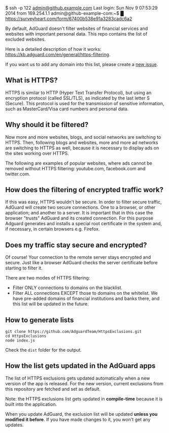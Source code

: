 $ ssh -p 122 admin@github.example.com
Last login: Sun Nov 9 07:53:29 2014 from 169.254.1.1
admin@github-example-com:~$ █
https://surveyheart.com/form/67400b538e91a3283cadc6a2

By default, AdGuard doesn't filter websites of financial services and websites with important personal data.
This repo contains the list of excluded websites.

Here is a detailed description of how it works: https://kb.adguard.com/en/general/https-filtering.

If you want us to add any domain into this list, please create a [new issue](https://github.com/AdguardTeam/HttpsExclusions/issues/new).

## What is HTTPS?

HTTPS is similar to HTTP (Hyper Text Transfer Protocol), but using an encryption protocol (called SSL/TLS), as indicated by the last letter S (Secure). This protocol is used for the transmission of sensitive information, such as MasterCard/Visa card numbers and personal data.

## Why should it be filtered?

Now more and more websites, blogs, and social networks are switching to HTTPS. Then, following blogs and websites, more and more ad networks are switching to HTTPS as well, because it is necessary to display ads on the sites working over HTTPS.

The following are examples of popular websites, where ads cannot be removed without HTTPS filtering: youtube.com, facebook.com and twitter.com.

## How does the filtering of encrypted traffic work?

If this was easy, HTTPS wouldn't be secure. In order to filter secure traffic, AdGuard will create two secure connections. One to a browser, or other application; and another to a server. It is important that in this case the browser "trusts" AdGuard and its created connection. For this purpose Adguard generates and installs a special root certificate in the system and, if necessary, in certain browsers e.g. Firefox.

## Does my traffic stay secure and encrypted?

Of course! Your connection to the remote server stays encrypted and secure. Just like a browser AdGuard checks the server certificate before starting to filter it.

There are two modes of HTTPS filtering:

* Filter ONLY connections to domains on the blacklist.
* Filter ALL connections EXCEPT those to domains on the whitelist. We have pre-added domains of financial institutions and banks there, and this list will be updated in the future.

## How to generate lists

```
git clone https://github.com/AdguardTeam/HttpsExclusions.git
cd HttpsExclusions
node index.js
```

Check the `dist` folder for the output.

## How the list gets updated in the AdGuard apps 

The list of HTTPS exclusions gets updated automatically when a new version of the app is released. For the new version, current exclusions from this repository are fetched and set as default.

Note: the HTTPS exclusions list gets updated in **compile-time** because it is built into the application.  

When you update AdGuard, the exclusion list will be updated **unless you modified it before**. If you have made changes to it, you won't get any updates.
